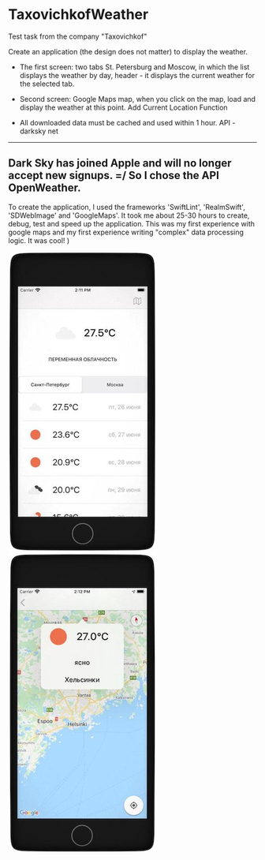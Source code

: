 # TaxovichkofWeather

Test task from the company "Taxovichkof"

Create an application (the design does not matter) to display the weather.

- The first screen: two tabs St. Petersburg and Moscow, in which the list displays the weather by day, header - it displays the current weather for the selected tab.
- Second screen: Google Maps map, when you click on the map, load and display the weather at this point. Add Current Location Function

- All downloaded data must be cached and used within 1 hour. API - darksky net

------------------------------------------------------------------------------
Dark Sky has joined Apple and will no longer accept new signups. =/
So I chose the API OpenWeather.
------------------------------------------------------------------------------

To create the application, I used the frameworks 'SwiftLint', 'RealmSwift', 'SDWebImage' and 'GoogleMaps'.
It took me about 25-30 hours to create, debug, test and speed up the application.
This was my first experience with google maps and my first experience writing "complex" data processing logic.
It was cool! )

<img src="/source/firstScreen.jpg" alt="first screen"/> <img src="/source/secondScreen.jpg" alt="second screen"/>
